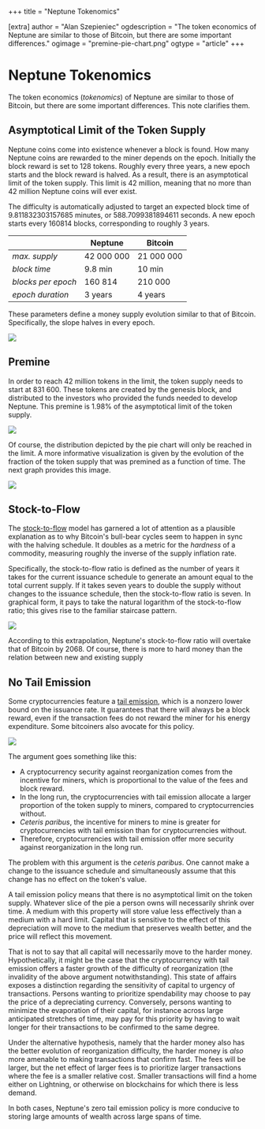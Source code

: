 +++
title = "Neptune Tokenomics"

[extra]
author = "Alan Szepieniec"
ogdescription = "The token economics of Neptune are similar to those of Bitcoin, but there are some important differences."
ogimage = "premine-pie-chart.png"
ogtype = "article"
+++

# Neptune Tokenomics

The token economics (*tokenomics*) of Neptune are similar to those of Bitcoin, but there are some important differences. This note clarifies them.

## Asymptotical Limit of the Token Supply

Neptune coins come into existence whenever a block is found. How many Neptune coins are rewarded to the miner depends on the epoch. Initially the block reward is set to 128 tokens. Roughly every three years, a new epoch starts and the block reward is halved. As a result, there is an asymptotical limit of the token supply. This limit is 42 million, meaning that no more than 42 million Neptune coins will ever exist.

The difficulty is automatically adjusted to target an expected block time of 9.811832303157685 minutes, or 588.7099381894611 seconds. A new epoch starts every 160814 blocks, corresponding to roughly 3 years.

| | Neptune | Bitcoin |
|-|---------|---------|
| *max. supply* | 42 000 000 | 21 000 000 |
| *block time* | 9.8 min | 10 min |
| *blocks per epoch* | 160 814 | 210 000 |
| *epoch duration* | 3 years | 4 years |

These parameters define a money supply evolution similar to that of Bitcoin. Specifically, the slope halves in every epoch.

![](money-supply.svg)

## Premine

In order to reach 42 million tokens in the limit, the token supply needs to start at 831 600. These tokens are created by the genesis block, and distributed to the investors who provided the funds needed to develop Neptune. This premine is 1.98% of the asymptotical limit of the token supply.

![](premine-pie-chart.svg)

Of course, the distribution depicted by the pie chart will only be reached in the limit. A more informative visualization is given by the evolution of the fraction of the token supply that was premined as a function of time. The next graph provides this image.

![](premine-over-time.svg)

## Stock-to-Flow

The [stock-to-flow](https://planbtc.com/) model has garnered a lot of attention as a plausible explanation as to why Bitcoin's bull-bear cycles seem to happen in sync with the halving schedule.  It doubles as a metric for the *hardness* of a commodity, measuring roughly the inverse of the supply inflation rate.

Specifically, the stock-to-flow ratio is defined as the number of years it takes for the current issuance schedule to generate an amount equal to the total current supply. If it takes seven years to double the supply without changes to the issuance schedule, then the stock-to-flow ratio is seven. In graphical form, it pays to take the natural logarithm of the stock-to-flow ratio; this gives rise to the familiar staircase pattern.

![](stock-to-flow.svg)

According to this extrapolation, Neptune's stock-to-flow ratio will overtake that of Bitcoin by 2068. Of course, there is more to hard money than the relation between new and existing supply

## No Tail Emission

Some cryptocurrencies feature a [tail emission](https://www.getmonero.org/resources/moneropedia/tail-emission.html), which is a nonzero lower bound on the issuance rate. It guarantees that there will always be a block reward, even if the transaction fees do not reward the miner for his energy expenditure. Some bitcoiners also avocate for this policy.

![](todd-nuts.png)

The argument goes something like this:
 - A cryptocurrency security against reorganization comes from the incentive for miners, which is proportional to the value of the fees and block reward.
 - In the long run, the cryptocurrencies with tail emission allocate a larger proportion of the token supply to miners, compared to cryptocurrencies without.
 - *Ceteris paribus*, the incentive for miners to mine is greater for cryptocurrencies with tail emission than for cryptocurrencies without.
 - Therefore, cryptocurrencies with tail emission offer more security against reorganization in the long run.

The problem with this argument is the *ceteris paribus*. One cannot make a change to the issuance schedule and simultaneously assume that this change has no effect on the token's value.

A tail emission policy means that there is no asymptotical limit on the token supply. Whatever slice of the pie a person owns will necessarily shrink over time. A medium with this property will store value less effectively than a medium with a hard limit. Capital that is sensitive to the effect of this depreciation will move to the medium that preserves wealth better, and the price will reflect this movement.

That is not to say that all capital will necessarily move to the harder money. Hypothetically, it might be the case that the cryptocurrency with tail emission offers a faster growth of the difficulty of reorganization (the invalidity of the above argument notwithstanding). This state of affairs exposes a distinction regarding the sensitivity of capital to urgency of transactions. Persons wanting to prioritize spendability may choose to pay the price of a depreciating currency. Conversely, persons wanting to minimize the evaporation of their capital, for instance across large anticipated stretches of time, may pay for this priority by having to wait longer for their transactions to be confirmed to the same degree.

Under the alternative hypothesis, namely that the harder money also has the better evolution of reorganization difficulty, the harder money is *also* more amenable to making transactions that confirm fast. The fees will be larger, but the net effect of larger fees is to prioritize larger transactions where the fee is a smaller relative cost. Smaller transactions will find a home either on Lightning, or otherwise on blockchains for which there is less demand.

In both cases, Neptune's zero tail emission policy is more conducive to storing large amounts of wealth across large spans of time.